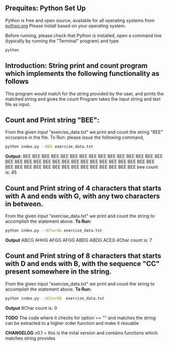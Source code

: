 ## Prequites: Python Set Up
Python is free and open source, available for all operating systems from [python.org](http://python.org/)
Please install based on your operating system.

Before running, please check that Python is installed, open a command line (typically by running the "Terminal" program) and type
```sh
python
```

## Introduction: String print and count program which implements the following functionality as follows
This program would match for the string provided by the user, and prints the matched string and gives the count
Program takes the input string and text file as input.

## Count and Print string "BEE":
From the given input "exercise_data.txt" we print and count the string "BEE" occurance in the file.
To Run: please issue the following command,
```sh
python index.py --BEE exercise_data.txt
```

**Output:**
BEE
BEE
BEE
BEE
BEE
BEE
BEE
BEE
BEE
BEE
BEE
BEE
BEE
BEE
BEE
BEE
BEE
BEE
BEE
BEE
BEE
BEE
BEE
BEE
BEE
BEE
BEE
BEE
BEE
BEE
BEE
BEE
BEE
BEE
BEE
BEE
BEE
BEE
BEE
BEE
BEE
BEE
BEE
BEE
BEE
bee count is: 45

## Count and Print string of 4 characters that starts with A and ends with G, with any two characters in between.
From the given input "exercise_data.txt" we print and count the string to accomplish the statement above.
**To Run:**
```sh
python index.py --4CharAG exercise_data.txt
```

**Output**
ABCG
AHHG
AFGG
AFGG
ABDG
ABDG
ACEG
4Char count is: 7 

## Count and Print string of 8 characters that starts with D and ends with B, with the sequence "CC" present somewhere in the string.
From the given input "exercise_data.txt" we print and count the string to accomplish the statement above.
**To Run:**
```sh
python index.py --8CharDB  exercise_data.txt
``` 

**Output**
8Char count is: 0


**TODO**
The code where it checks for option == "" and matches the string can be extracted to a higher order function and make it resuable 

**CHANGELOG**
v0.1 = this is the inital version and contains functions which matches string provides